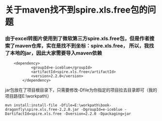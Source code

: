 # 关于maven找不到spire.xls.free包的问题

### 由于excel转图片使用到了微软第三方spire.xls.free包，但是作者搜索了maven仓库，实在是找不到坐标：spire.xls.free， 所以，我找了本地的jar，因此大家需要导入maven依赖

```
    <dependency>
            <groupId>e-iceblue</groupId>
            <artifactId>spire.xls.free</artifactId>
            <version>2.2.0</version>
        </dependency>
```
jar包放在了项目根目录下，只需要修改-Dfile为你指定的项目拉去目录即可（我的项目路径E:\workpath\）
```
mvn install:install-file -Dfile=E:\workpath\book-dragonfly\spire.xls.free-2.2.0.jar -DgroupId=e-iceblue -DartifactId=spire.xls.free -Dversion=2.2.0 -Dpackaging=jar
```